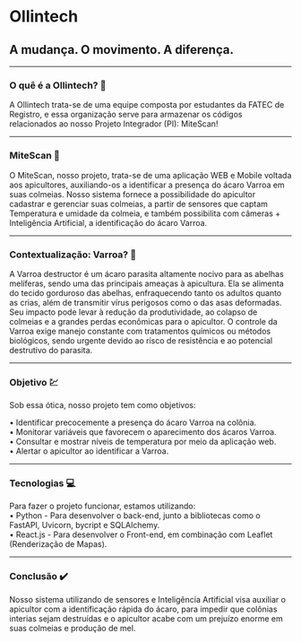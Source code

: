 <h1>Ollintech</h1>
<h2>A mudança. O movimento. A diferença.</h2>
<hr>

<h3>O quê é a Ollintech? 🤔</h3>
<p>A Ollintech trata-se de uma equipe composta por estudantes da FATEC de Registro, e essa organização serve para armazenar os códigos relacionados ao nosso Projeto Integrador (PI): MiteScan! </p>
<hr>

<h3>MiteScan 🐝</h3>
<p>O MiteScan, nosso projeto, trata-se de uma aplicação WEB e Mobile voltada aos apicultores, auxiliando-os a identificar a presença do ácaro Varroa em suas colmeias. Nosso sistema fornece a possibilidade do apicultor cadastrar e gerenciar suas colmeias, 
a partir de sensores que captam Temperatura e umidade da colmeia, e também possibilita com câmeras + Inteligência Artificial, a identificação do ácaro Varroa. </p>
<hr>

<h3>Contextualização: Varroa? 🚫</h3>
<p>A Varroa destructor é um ácaro parasita altamente nocivo para as abelhas melíferas, sendo uma das principais ameaças à apicultura. Ela se alimenta do tecido gorduroso das abelhas, enfraquecendo tanto os adultos quanto as crias, além de transmitir vírus perigosos como o das asas deformadas. 
Seu impacto pode levar à redução da produtividade, ao colapso de colmeias e a grandes perdas econômicas para o apicultor. O controle da Varroa exige manejo constante com tratamentos químicos ou métodos biológicos, sendo urgente devido ao risco de resistência e ao potencial destrutivo do parasita. </p>
<hr>

<h3>Objetivo 💹</h3>
<p>Sob essa ótica, nosso projeto tem como objetivos: <br></p>
<p>• Identificar precocemente a presença do ácaro Varroa na colônia.<br>
• Monitorar variáveis que favorecem o aparecimento dos ácaros Varroa.<br>
• Consultar e mostrar níveis de temperatura por meio da aplicação web.<br>
• Alertar o apicultor ao identificar a Varroa. </p>
<hr>

<h3>Tecnologias 💻 </h3>
<p>Para fazer o projeto funcionar, estamos utilizando:<br>
• Python - Para desenvolver o back-end, junto a bibliotecas como o FastAPI, Uvicorn, bycript e SQLAlchemy.<br>
• React.js - Para desenvolver o Front-end, em combinação com Leaflet (Renderização de Mapas).
<hr>

<h3>Conclusão ✔️</h3>
<p>Nosso sistema utilizando de sensores e Inteligência Artificial visa auxiliar o apicultor com a identificação rápida do ácaro, para impedir que colônias interias sejam destruídas e o apicultor acabe com um prejuízo enorme em suas colmeias e produção de mel.</p>
